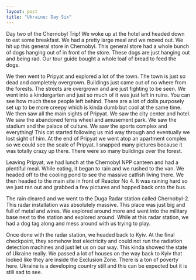 ```yaml
---
layout: post
title: "Ukraine: Day Six"
---
```


Day two of the Chernobyl Trip! We woke up at the hotel and headed down to eat some breakfast.
We had a pretty large meal and we moved out. We hit up this general store in Chernobyl. This
general store had a whole bunch of dogs hanging out of in front of the store. These dogs are just
hanging out and being rad. Our tour guide bought a whole loaf of bread to feed the dogs.

We then went to Pripyat and explored a lot of the town. The town is just so dead and completely
overgrown. Buildings just came out of no where from the forests. The streets are overgrown and are
just fighting to be seen. We went into a kindergarten and just so much of it was just left in ruins. You can see how much these people left behind. There are a lot of dolls purposely set up to be more
creepy which is kinda dumb but cool at the same time. We then saw all the main sights of Pripyat.
We saw the city center and hotel. We saw the abandoned ferris wheel and amusement park. We saw
the stadium and the palace of culture. We saw the sports complex and everything! This cat started
following us mid way through and eventually we lost sight of him. At the end of Pripyat we went
atop an apartment complex so we could see the scale of Pripyat. I snapped many pictures because it
was totally crazy up there. There were so many buildings over the forest.

Leaving Pripyat, we had lunch at the Chernobyl NPP canteen and had a plentiful meal. While
eating, it began to rain and we rushed to the van. We headed off to the cooling pond to see the
massive catfish living there. We then headed to the main site in front of Reactor No 4. It was raining
hard so we just ran out and grabbed a few pictures and hopped back onto the bus.

The rain cleared and we went to the Duga Radar station called Chernobyl-2. This radar installation
was absolutely massive. This place was just big and full of metal and wires. We explored around
more and went into the military base next to the station and explored around. While at this radar
station, we had a dog tag along and mess around with us trying to play.

Once done with the radar station, we headed back to Kyiv. At the final checkpoint, they somehow
lost electricity and could not run the radiation detection machines and just let us on our way. This
kinda showed the state of Ukraine really. We passed a lot of houses on the way back to Kyiv that
looked like they are inside the Exclusion Zone. There is a ton of poverty here. Ukraine is a
developing country still and this can be expected but it is still sad to see.
